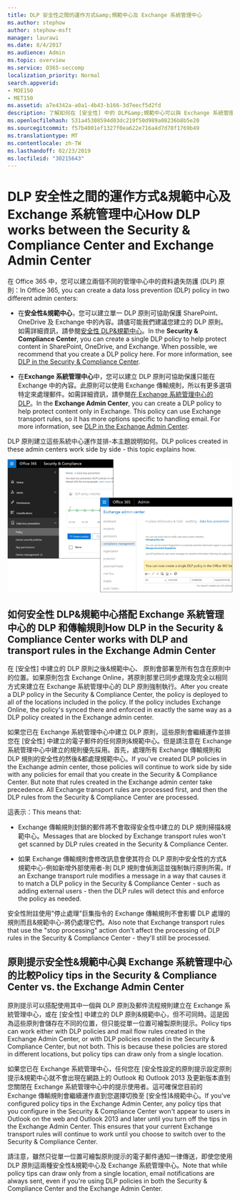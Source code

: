 ```yaml
---
title: DLP 安全性之間的運作方式&amp;規範中心及 Exchange 系統管理中心
ms.author: stephow
author: stephow-msft
manager: laurawi
ms.date: 8/4/2017
ms.audience: Admin
ms.topic: overview
ms.service: O365-seccomp
localization_priority: Normal
search.appverid:
- MOE150
- MET150
ms.assetid: a7e4342a-a0a1-4b43-b166-3d7eecf5d2fd
description: 了解如何在 [安全性] 中的 DLP&amp;規範中心可以與 Exchange 系統管理中心的 DLP 和傳輸規則搭配使用。
ms.openlocfilehash: 531a45308594d03dc219f50d989a08236b8b5e20
ms.sourcegitcommit: f57b4001ef1327f0ea622e716a4d7d78f1769b49
ms.translationtype: MT
ms.contentlocale: zh-TW
ms.lasthandoff: 02/23/2019
ms.locfileid: "30215643"
---
```

# <a name="how-dlp-works-between-the-security-amp-compliance-center-and-exchange-admin-center"></a><span data-ttu-id="79768-103">DLP 安全性之間的運作方式&amp;規範中心及 Exchange 系統管理中心</span><span class="sxs-lookup"><span data-stu-id="79768-103">How DLP works between the Security &amp; Compliance Center and Exchange Admin Center</span></span>

<span data-ttu-id="79768-104">在 Office 365 中，您可以建立兩個不同的管理中心中的資料遺失防護 (DLP) 原則：</span><span class="sxs-lookup"><span data-stu-id="79768-104">In Office 365, you can create a data loss prevention (DLP) policy in two different admin centers:</span></span>
  
- <span data-ttu-id="79768-p101">在**安全性&amp;規範中心**，您可以建立單一 DLP 原則可協助保護 SharePoint、 OneDrive 及 Exchange 中的內容。請儘可能我們建議您建立的 DLP 原則。如需詳細資訊，請參閱[安全性 DLP&amp;規範中心](data-loss-prevention-policies.md)。</span><span class="sxs-lookup"><span data-stu-id="79768-p101">In the **Security &amp; Compliance Center**, you can create a single DLP policy to help protect content in SharePoint, OneDrive, and Exchange. When possible, we recommend that you create a DLP policy here. For more information, see [DLP in the Security &amp; Compliance Center](data-loss-prevention-policies.md).</span></span>
    
- <span data-ttu-id="79768-p102">在**Exchange 系統管理中心**中，您可以建立 DLP 原則可協助保護只能在 Exchange 中的內容。此原則可以使用 Exchange 傳輸規則，所以有更多選項特定來處理郵件。如需詳細資訊，請參閱[在 Exchange 系統管理中心的 DLP](https://go.microsoft.com/fwlink/?linkid=852311)。</span><span class="sxs-lookup"><span data-stu-id="79768-p102">In the **Exchange Admin Center**, you can create a DLP policy to help protect content only in Exchange. This policy can use Exchange transport rules, so it has more options specific to handling email. For more information, see [DLP in the Exchange Admin Center](https://go.microsoft.com/fwlink/?linkid=852311).</span></span>
    
<span data-ttu-id="79768-111">DLP 原則建立這些系統中心運作並排-本主題說明如何。</span><span class="sxs-lookup"><span data-stu-id="79768-111">DLP polices created in these admin centers work side by side - this topic explains how.</span></span>
  
![安全性和規範中心 」 及 Exchange 系統管理中心中的 DLP 頁面](media/d3eaa7e7-3b16-457b-bd9c-26707f7b584f.png)
  
## <a name="how-dlp-in-the-security-amp-compliance-center-works-with-dlp-and-transport-rules-in-the-exchange-admin-center"></a><span data-ttu-id="79768-113">如何安全性 DLP&amp;規範中心搭配 Exchange 系統管理中心的 DLP 和傳輸規則</span><span class="sxs-lookup"><span data-stu-id="79768-113">How DLP in the Security &amp; Compliance Center works with DLP and transport rules in the Exchange Admin Center</span></span>

<span data-ttu-id="79768-p103">在 [安全性] 中建立的 DLP 原則之後&amp;規範中心、 原則會部署至所有包含在原則中的位置。如果原則包含 Exchange Online，將原則那里已同步處理及完全以相同方式來建立在 Exchange 系統管理中心的 DLP 原則強制執行。</span><span class="sxs-lookup"><span data-stu-id="79768-p103">After you create a DLP policy in the Security &amp; Compliance Center, the policy is deployed to all of the locations included in the policy. If the policy includes Exchange Online, the policy's synced there and enforced in exactly the same way as a DLP policy created in the Exchange admin center.</span></span> 
  
<span data-ttu-id="79768-p104">如果您已在 Exchange 系統管理中心中建立 DLP 原則，這些原則會繼續運作並排您在 [安全性] 中建立的電子郵件的任何原則&amp;規範中心。但是請注意在 Exchange 系統管理中心中建立的規則優先採用。首先，處理所有 Exchange 傳輸規則和 DLP 規則的安全性的然後&amp;都處理規範中心。</span><span class="sxs-lookup"><span data-stu-id="79768-p104">If you've created DLP policies in the Exchange admin center, those policies will continue to work side by side with any policies for email that you create in the Security &amp; Compliance Center. But note that rules created in the Exchange admin center take precedence. All Exchange transport rules are processed first, and then the DLP rules from the Security &amp; Compliance Center are processed.</span></span>
  
<span data-ttu-id="79768-119">這表示：</span><span class="sxs-lookup"><span data-stu-id="79768-119">This means that:</span></span>
  
- <span data-ttu-id="79768-120">Exchange 傳輸規則封鎖的郵件將不會取得安全性中建立的 DLP 規則掃描&amp;規範中心。</span><span class="sxs-lookup"><span data-stu-id="79768-120">Messages that are blocked by Exchange transport rules won't get scanned by DLP rules created in the Security &amp; Compliance Center.</span></span>
    
- <span data-ttu-id="79768-121">如果 Exchange 傳輸規則會修改訊息會使其符合 DLP 原則中安全性的方式&amp;規範中心-例如新增外部使用者-則 DLP 規則會偵測這並強制執行原則所需。</span><span class="sxs-lookup"><span data-stu-id="79768-121">If an Exchange transport rule modifies a message in a way that causes it to match a DLP policy in the Security &amp; Compliance Center - such as adding external users - then the DLP rules will detect this and enforce the policy as needed.</span></span>
    
<span data-ttu-id="79768-122">安全性附註使用"停止處理"巨集指令的 Exchange 傳輸規則不會影響 DLP 處理的規則而且&amp;規範中心-將仍處理它們。</span><span class="sxs-lookup"><span data-stu-id="79768-122">Also note that Exchange transport rules that use the "stop processing" action don't affect the processing of DLP rules in the Security &amp; Compliance Center - they'll still be processed.</span></span>
  
## <a name="policy-tips-in-the-security-amp-compliance-center-vs-the-exchange-admin-center"></a><span data-ttu-id="79768-123">原則提示安全性&amp;規範中心與 Exchange 系統管理中心的比較</span><span class="sxs-lookup"><span data-stu-id="79768-123">Policy tips in the Security &amp; Compliance Center vs. the Exchange Admin Center</span></span>

<span data-ttu-id="79768-p105">原則提示可以搭配使用其中一個與 DLP 原則及郵件流程規則建立在 Exchange 系統管理中心，或在 [安全性] 中建立的 DLP 原則&amp;規範中心，但不可同時。這是因為這些原則會儲存在不同的位置，但只能從單一位置可繪製原則提示。</span><span class="sxs-lookup"><span data-stu-id="79768-p105">Policy tips can work either with DLP policies and mail flow rules created in the Exchange Admin Center, or with DLP policies created in the Security &amp; Compliance Center, but not both. This is because these policies are stored in different locations, but policy tips can draw only from a single location.</span></span>
  
<span data-ttu-id="79768-p106">如果您已在 Exchange 系統管理中心，任何您在 [安全性設定的原則提示設定原則提示&amp;規範中心就不會出現在網路上的 Outlook 和 Outlook 2013 及更新版本直到您關閉在 Exchange 系統管理中心中的提示使用者。這可確保您目前的 Exchange 傳輸規則會繼續運作直到您選擇切換至 [安全性]&amp;規範中心。</span><span class="sxs-lookup"><span data-stu-id="79768-p106">If you've configured policy tips in the Exchange Admin Center, any policy tips that you configure in the Security &amp; Compliance Center won't appear to users in Outlook on the web and Outlook 2013 and later until you turn off the tips in the Exchange Admin Center. This ensures that your current Exchange transport rules will continue to work until you choose to switch over to the Security &amp; Compliance Center.</span></span>
  
<span data-ttu-id="79768-128">請注意，雖然只從單一位置可繪製原則提示的電子郵件通知一律傳送，即使您使用 DLP 原則這兩種安全性&amp;規範中心及 Exchange 系統管理中心。</span><span class="sxs-lookup"><span data-stu-id="79768-128">Note that while policy tips can draw only from a single location, email notifications are always sent, even if you're using DLP policies in both the Security &amp; Compliance Center and the Exchange Admin Center.</span></span>
  

